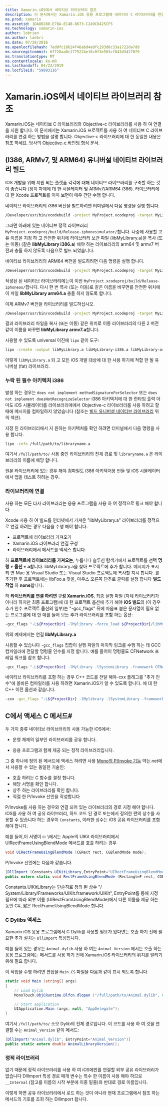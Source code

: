 ```yaml
---
title: Xamarin.iOS에서 네이티브 라이브러리 참조
description: 이 문서에서는 Xamarin.iOS 응용 프로그램에 네이티브 C 라이브러리를 연결 하는 방법을 설명 합니다. 빌드 유니버설 네이티브 라이브러리 및 C 메서드에서 액세스 하는 방법을 설명 C#입니다.
ms.prod: xamarin
ms.assetid: 1DA80280-E78A-EC4B-8673-C249C8425CF5
ms.technology: xamarin-ios
author: lobrien
ms.author: laobri
ms.date: 07/28/2016
ms.openlocfilehash: 7ed8fc18624f46abd4a9fc293d8c33a1722da7dd
ms.sourcegitcommit: 6f728aa0c1775224e16c0f3e583cf843d34270f9
ms.translationtype: MT
ms.contentlocale: ko-KR
ms.lasthandoff: 04/22/2019
ms.locfileid: "59893116"
---
```

# <a name="referencing-native-libraries-in-xamarinios"></a>Xamarin.iOS에서 네이티브 라이브러리 참조

Xamarin.iOS는 네이티브 C 라이브러리와 Objective-c 라이브러리를 사용 하 여 연결을 지원 합니다. 이 문서에서는 Xamarin.iOS 프로젝트를 사용 하 여 네이티브 C 라이브러리를 연결 하는 방법을 설명 합니다. Objective-c 라이브러리에 대 한 동일한 내용은 참조 하세요. 당사의 [Objective-c 바인딩 형식](~/ios/platform/binding-objective-c/index.md) 문서.

<a name="building_native" />

## <a name="building-universal-native-libraries-i386-armv7-and-arm64"></a>(I386, ARMv7, 및 ARM64) 유니버설 네이티브 라이브러리 빌드

IOS 개발을 위해 지원 되는 플랫폼 각각에 대해 네이티브 라이브러리를 구축할 하는 것이 좋습니다 (장치 자체에 대 한 시뮬레이터 및 ARMv7/ARM64 i386). 라이브러리에 대 한 Xcode 프로젝트를 이미 보면이 매우 간단 수행 합니다.

네이티브 라이브러리의 i386 버전을 빌드하려면 터미널에서 다음 명령을 실행 합니다.

```bash
/Developer/usr/bin/xcodebuild -project MyProject.xcodeproj -target MyLibrary -sdk iphonesimulator -arch i386 -configuration Release clean build
```

그러면 아래에 있는 네이티브 정적 라이브러리 `MyProject.xcodeproj/build/Release-iphonesimulator/`합니다. 나중에 사용할 고유 이름을 지정 하 고 안전한 위치에 라이브러리 보관 파일 (libMyLibrary.a)을 복사 (또는 이동) (같은 **libMyLibrary i386.a**) 해야 하는 라이브러리의 arm64 및 armv7 버전과 충돌 하지 않도록 다음으로 빌드 되었습니다.

네이티브 라이브러리의 ARM64 버전을 빌드하려면 다음 명령을 실행 합니다.

```bash
/Developer/usr/bin/xcodebuild -project MyProject.xcodeproj -target MyLibrary -sdk iphoneos -arch arm64 -configuration Release clean build
```

작성된 된 네이티브 라이브러리에는이 이번 `MyProject.xcodeproj/build/Release-iphoneos/`합니다. 다시 한 번 복사 (또는 이동)로 같은 이름을 바꾸면를 안전한 위치에이 파일 **libMyLibrary arm64.a** 충돌 하지 않도록 합니다.

이제 ARMv7 버전을 라이브러리를 빌드하십시오.

```bash
/Developer/usr/bin/xcodebuild -project MyProject.xcodeproj -target MyLibrary -sdk iphoneos -arch armv7 -configuration Release clean build
```

결과 라이브러리 파일을 복사 (또는 이동) 같은 위치로 이동 라이브러리의 다른 2 버전 같이 이름을 바꾸면 **libMyLibrary armv7.a**합니다.

사용할 수 있도록 universal 이진에 `lipo` 같이 도구:

```bash
lipo -create -output libMyLibrary.a libMyLibrary-i386.a libMyLibrary-arm64.a libMyLibrary-armv7.a
```

이렇게 `libMyLibrary.a` 되 고 모든 iOS 개발 대상에 대 한 사용 하기에 적합 한 될 유니버설 (fat) 라이브러리.


### <a name="missing-required-architecture-i386"></a>누락 된 필수 아키텍처 i386

발생 하는 경우는 `does not implement methodSignatureForSelector` 또는 `does not implement doesNotRecognizeSelector` i386 아키텍처에 대 한 런타임 출력 아마도 iOS 시뮬레이터를 라이브러리에에서 Objective-c 라이브러리를 사용 하려고 할 때에 메시지를 컴파일하지 않았습니다 (참조는 [빌드 유니버설 네이티브 라이브러리](#building_native) 위의 섹션).

지정 된 라이브러리에서 지 원하는 아키텍처를 확인 하려면 터미널에서 다음 명령을 사용 합니다.

```bash
lipo -info /full/path/to/libraryname.a
```

여기서 `/full/path/to/` 사용 중인 라이브러리의 전체 경로 및 `libraryname.a` 은 라이브러리의 이름에 해당 합니다.

원본 라이브러리에 있는 경우 해야 컴파일도 i386 아키텍처용 번들 및 iOS 시뮬레이터에서 앱을 테스트 하려는 경우.

### <a name="linking-your-library"></a>라이브러리에 연결

사용 하는 모든 타사 라이브러리는 응용 프로그램을 사용 하 여 정적으로 링크 해야 합니다. 

Xcode 사용 하 여 빌드를 인터넷에서 가져온 "libMyLibrary.a" 라이브러리를 정적으로 연결 하려는 경우 다음을 수행 해야 합니다.

-  프로젝트에 라이브러리 가져오기
-  Xamarin.iOS 라이브러리 연결 구성
-  라이브러리에서 메서드를 액세스 합니다.


하 **프로젝트에 라이브러리를 가져오는**, 누릅니다 솔루션 탐색기에서 프로젝트를 선택 **명령 + 옵션 + a**합니다. libMyLibrary.a을 찾아 프로젝트에 추가 합니다. 메시지가 표시 되 면 Mac 용 Visual Studio 또는 Visual Studio 프로젝트에 복사할 지시 합니다. 를 추가한 후 프로젝트에는 libFoo.a 찾을, 마우스 오른쪽 단추로 클릭를 설정 합니다 **빌드 작업** 하 **none**합니다.

하 **라이브러리를 연결 하려면 구성 Xamarin.iOS**, 최종 실행 파일 (자체 라이브러리가 아니라 하지만 최종 프로그램)에 대 한 프로젝트 옵션에 추가 해야 **iOS 빌드**의 (이 경우 추가 인수 프로젝트 옵션의 일부)는 "-gcc_flags" 뒤에 따옴표 붙은 문자열이 필요 없는 프로그램에 대 한 예를 들어 모든 추가 라이브러리를 포함 하는 옵션:

```bash
-gcc_flags "-L${ProjectDir} -lMylibrary -force_load ${ProjectDir}/libMyLibrary.a"
```

위의 예제에서는 연결 **libMyLibrary.a**

사용할 수 있습니다 `-gcc_flags` 집합이 실행 파일의 마지막 링크를 수행 하는 데 GCC 컴파일러에 전달할 명령줄 인수를 지정 합니다. 예를 들어이 명령줄도 CFNetwork 프레임 워크를 참조 합니다.

```bash
-gcc_flags "-L${ProjectDir} -lMylibrary -lSystemLibrary -framework CFNetwork -force_load ${ProjectDir}/libMyLibrary.a"
```

네이티브 라이브러리를 포함 하는 경우 C++ 코드를 전달 해야-cxx 플래그를 "추가 인수"에 올바른 컴파일러를 사용 하려면 Xamarin.iOS가 알 수 있도록 합니다. 에 대 한 C++ 이전 옵션과 같습니다.

```bash
-cxx -gcc_flags "-L${ProjectDir} -lMylibrary -lSystemLibrary -framework CFNetwork -force_load ${ProjectDir}/libMyLibrary.a"
```

<a name="Accessing_C_Methods_from_C#" />

## <a name="accessing-c-methods-from-c35"></a>C에서 액세스 C 메서드&#35;

두 가지 종류 네이티브 라이브러리의 사용 가능한 iOS에서:

-  운영 체제의 일부인 라이브러리를 공유 합니다.

-  응용 프로그램과 함께 제공 되는 정적 라이브러리입니다.


그 중 하나에 정의 된 메서드에 액세스 하려면 사용 [Mono의 P/Invoke 기능](https://www.mono-project.com/docs/advanced/pinvoke/) 약는.net에서 사용할 수 있는 동일한 기술인:

-  호출 하려는 C 함수를 결정 합니다.
-  해당 서명을 확인 합니다.
-  상주 하는 라이브러리를 확인 합니다.
-  적절 한 P/Invoke 선언을 작성합니다

P/Invoke를 사용 하는 경우와 연결 되어 있는 라이브러리의 경로 지정 해야 합니다. IOS를 사용 하 여 공유 라이브러리, 하드 코드 된 경로 또는에서 정의한 편의 상수를 사용할 수 있습니다 하는 경우이 `Constants`, 이러한 상수는 iOS 공유 라이브러리를 포함 해야 합니다.

예를 들어,이 서명이 c: \에서는 Apple의 UIKit 라이브러리에서 UIRectFrameUsingBlendMode 메서드를 호출 하려는 경우

```csharp
void UIRectFrameUsingBlendMode (CGRect rect, CGBlendMode mode);
```

P/Invoke 선언에는 다음과 같습니다.

```csharp
[DllImport (Constants.UIKitLibrary,EntryPoint="UIRectFrameUsingBlendMode")]
public extern static void RectFrameUsingBlendMode (RectangleF rect, CGBlendMode blendMode);
```

Constants.UIKitLibrary는 단순히로 정의 된 상수 "/ System/Library/Frameworks/UIKit.framework/UIKit", EntryPoint를 통해 지정 필요에 따라 외부 이름 (UIRectFramUsingBlendMode)에서 다른 이름을 제공 하는 동안 C#, 짧은 RectFrameUsingBlendMode 합니다.

<a name="Accessing_C_Dylibs" />

### <a name="accessing-c-dylibs"></a>C Dylibs 액세스

Xamarin.iOS 응용 프로그램에서 C Dylib를 사용할 필요가 있다면는 호출 하기 전에 필요한 추가 설치는 `DllImport` 특성입니다.

예를 들어 있는 경우는 `Animal.dylib` 사용 하 여는 `Animal_Version` 에서는 호출 하는 응용 프로그램에는 메서드를 사용 하기 전에 Xamarin.iOS 라이브러리의 위치를 알리기 위해 필요 합니다.

이 작업을 수행 하려면 편집을 `Main.CS` 파일을 다음과 같이 표시 되도록 합니다.

```csharp
static void Main (string[] args)
{
    // Load Dylib
    MonoTouch.ObjCRuntime.Dlfcn.dlopen ("/full/path/to/Animal.dylib", 0);

    // Start application
    UIApplication.Main (args, null, "AppDelegate");
}
```

여기서 `/full/path/to/` 소모 Dylib의 전체 경로입니다. 이 코드를 사용 하 여 것을 연결할 수는 `Animal_Version` 같이 메서드:

```csharp
[DllImport("Animal.dylib", EntryPoint="Animal_Version")]
public static extern double AnimalLibraryVersion();
```

<a name="Static_Libraries" />

### <a name="static-libraries"></a>정적 라이브러리

없기 때문에 정적 라이브러리를 사용 하 여 iOS에만를 연결할 외부 공유 라이브러리가 없습니다 DllImport 특성 경로 매개 변수는 특수 한 이름이 사용 해야 하므로 `__Internal` (참고를 이름의 시작 부분에 이중 밑줄)와 반대로 경로 이름입니다.

이렇게 하면 공유 라이브러리에서 로드 하는 것이 아니라 현재 프로그램에서 참조 하는 메서드의 기호를 조회 하는 DllImport 됩니다.

